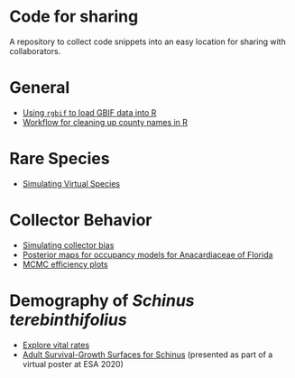 # Code for sharing
A repository to collect code snippets into an easy location for sharing with collaborators. 

# General 

- [Using `rgbif` to load GBIF data into R](https://kerickson22.github.io/share/load_using_rgbif.html)
- [Workflow for cleaning up county names in R](https://kerickson22.github.io/share/clean_counties.html)

# Rare Species 
- [Simulating Virtual Species](https://kerickson22.github.io/share/Simulate-Species.html) 


# Collector Behavior
- [Simulating collector bias](https://kerickson22.github.io/share/simulating_collector_bias.html)
- [Posterior maps for occupancy models for Anacardiaceae of Florida](https://kerickson22.github.io/share/posterior_maps_ALLSPECIES.html)
- [MCMC efficiency plots](https://kerickson22.github.io/share/TOXRAD_compareMCMC_combined.html)

# Demography of _Schinus terebinthifolius_ 
- [Explore vital rates](https://kerickson22.github.io/share/exploring_vital_rates_M.html)
- [Adult Survival-Growth Surfaces for Schinus](https://kerickson22.github.io/share/Adult_Growth_ESA.html) (presented as part of a virtual poster at ESA 2020) 
